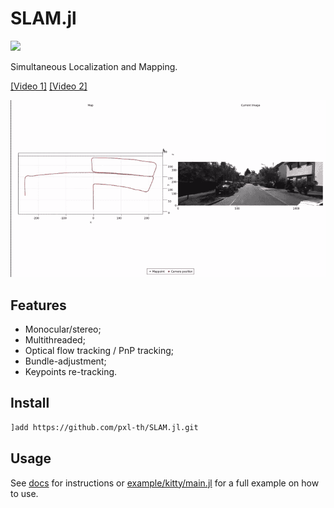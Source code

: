# SLAM.jl

[![](https://img.shields.io/badge/docs-dev-blue.svg)](https://pxl-th.github.io/SLAM.jl/dev/)

Simultaneous Localization and Mapping.

[[Video 1]](https://youtu.be/XLFdwK0FIYI)
[[Video 2]](https://youtu.be/wmPZ63hQe7U)

![KITTY 05 sequence demo](res/kitty-05.gif)

## Features

- Monocular/stereo;
- Multithreaded;
- Optical flow tracking / PnP tracking;
- Bundle-adjustment;
- Keypoints re-tracking.

## Install

```bash
]add https://github.com/pxl-th/SLAM.jl.git
```

## Usage

See [docs](https://pxl-th.github.io/SLAM.jl/dev/) for instructions
or [example/kitty/main.jl](https://github.com/pxl-th/SLAM.jl/tree/master/example/kitty/main.jl)
for a full example on how to use.
